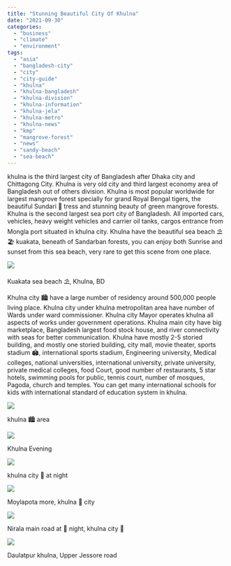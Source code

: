 ```yaml
---
title: "Stunning Beautiful City Of Khulna"
date: "2021-09-30"
categories: 
  - "business"
  - "climate"
  - "environment"
tags: 
  - "asia"
  - "bangladesh-city"
  - "city"
  - "city-guide"
  - "khulna"
  - "khulna-bangladesh"
  - "khulna-division"
  - "khulna-information"
  - "khulna-jela"
  - "khulna-metro"
  - "khulna-news"
  - "kmp"
  - "mangrove-forest"
  - "news"
  - "sandy-beach"
  - "sea-beach"
---
```


khulna is the third largest city of Bangladesh after Dhaka city and Chittagong City. Khulna is very old city and third largest economy area of Bangladesh out of others division. Khulna is most popular worldwide for largest mangrove forest specially for grand Royal Bengal tigers, the beautiful Sundari 🌴 tress and stunning beauty of green mangrove forests. Khulna is the second largest sea port city of Bangladesh. All imported cars, vehicles, heavy weight vehicles and carrier oil tanks, cargos entrance from Mongla port situated in khulna city. Khulna have the beautiful sea beach ⛱️🏖️ kuakata, beneath of Sandarban forests, you can enjoy both Sunrise and sunset from this sea beach, very rare to get this scene from one place.

![](images/IMG_20210930_174806.jpg)

Kuakata sea beach ⛱️, Khulna, BD

Khulna city 🏙️ have a large number of residency around 500,000 people living place. Khulna city under khulna metropolitan area have number of Wards under ward commissioner. Khulna city Mayor operates khulna all aspects of works under government operations. Khulna main city have big marketplace, Bangladesh largest food stock house, and river connectivity with seas for better communication. Khulna have mostly 2-5 storied building, and mostly one storied building, city mall, movie theater, sports stadium 🏟️, international sports stadium, Engineering university, Medical colleges, national universities, international university, private university, private medical colleges, food Court, good number of restaurants, 5 star hotels, swimming pools for public, tennis court, number of mosques, Pagoda, church and temples. You can get many international schools for kids with international standard of education system in khulna.

![](images/IMG_20210930_170345-1024x768.jpg)

khulna 🏙️ area

![](images/IMG_20210930_180225-1024x768.jpg)

Khulna Evening

![](images/IMG_20210930_040454-768x1024.jpg)

khulna city 🌆 at night

![](images/IMG_20210930_040521-768x1024.jpg)

Moylapota more, khulna 🌆 city

![](images/IMG_20210930_040017-1024x768.jpg)

Nirala main road at 🌉 night, khulna city 🌆

![](images/IMG_20210927_153418-1024x768.jpg)

Daulatpur khulna, Upper Jessore road
